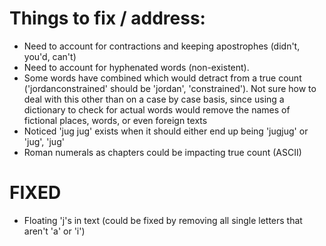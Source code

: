 # Things to fix / address:
- Need to account for contractions and keeping apostrophes (didn't, you'd, can't) 
- Need to account for hyphenated words (non-existent). 
- Some words have combined which would detract from a true count 
('jordanconstrained' should be 'jordan', 'constrained'). Not sure how to deal with this
other than on a case by case basis, since using a dictionary to check for actual
words would remove the names of fictional places, words, or even foreign texts
- Noticed 'jug jug' exists when it should either end up being 'jugjug' or 
'jug', 'jug'
- Roman numerals as chapters could be impacting true count (ASCII)
# FIXED
- Floating 'j's in text  (could be fixed by removing all single letters that aren't
'a' or 'i')
